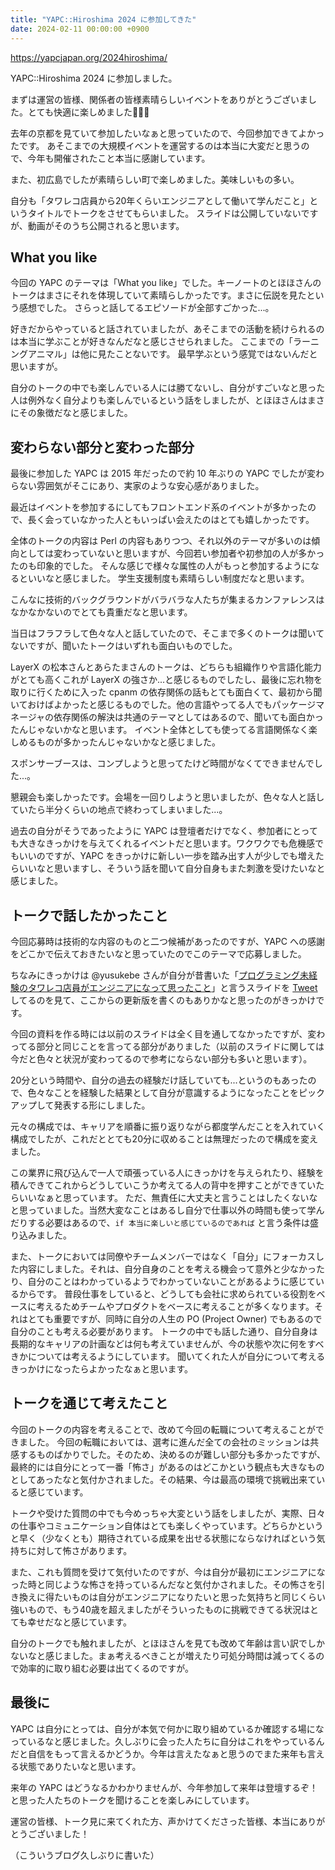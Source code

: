 ```yaml
---
title: "YAPC::Hiroshima 2024 に参加してきた"
date: 2024-02-11 00:00:00 +0900
---
```


https://yapcjapan.org/2024hiroshima/

YAPC::Hiroshima 2024 に参加しました。

まずは運営の皆様、関係者の皆様素晴らしいイベントをありがとうございました。とても快適に楽しめました👏👏👏

去年の京都を見ていて参加したいなぁと思っていたので、今回参加できてよかったです。
あそこまでの大規模イベントを運営するのは本当に大変だと思うので、今年も開催されたこと本当に感謝しています。

また、初広島でしたが素晴らしい町で楽しめました。美味しいもの多い。

自分も「タワレコ店員から20年くらいエンジニアとして働いて学んだこと」というタイトルでトークをさせてもらいました。
スライドは公開していないですが、動画がそのうち公開されると思います。

## What you like

今回の YAPC のテーマは「What you like」でした。キーノートのとほほさんのトークはまさにそれを体現していて素晴らしかったです。まさに伝説を見たという感想でした。
さらっと話してるエピソードが全部すごかった...。

好きだからやっていると話されていましたが、あそこまでの活動を続けられるのは本当に学ぶことが好きなんだなと感じさせられました。
ここまでの「ラーニングアニマル」は他に見たことないです。
最早学ぶという感覚ではないんだと思いますが。

自分のトークの中でも楽しんでいる人には勝てないし、自分がすごいなと思った人は例外なく自分よりも楽しんでいるという話をしましたが、とほほさんはまさにその象徴だなと感じました。

## 変わらない部分と変わった部分

最後に参加した YAPC は 2015 年だったので約 10 年ぶりの YAPC でしたが変わらない雰囲気がそこにあり、実家のような安心感がありました。

最近はイベントを参加するにしてもフロントエンド系のイベントが多かったので、長く会っていなかった人ともいっぱい会えたのはとても嬉しかったです。

全体のトークの内容は Perl の内容もありつつ、それ以外のテーマが多いのは傾向としては変わっていないと思いますが、今回若い参加者や初参加の人が多かったのも印象的でした。
そんな感じで様々な属性の人がもっと参加するようになるといいなと感じました。
学生支援制度も素晴らしい制度だなと思います。

こんなに技術的バックグラウンドがバラバラな人たちが集まるカンファレンスはなかなかないのでとても貴重だなと思います。

当日はフラフラして色々な人と話していたので、そこまで多くのトークは聞いてないですが、聞いたトークはいずれも面白いものでした。

LayerX の松本さんとあらたまさんのトークは、どちらも組織作りや言語化能力がとても高くこれが LayerX の強さか...と感じるものでしたし、最後に忘れ物を取りに行くために入った cpanm の依存関係の話もとても面白くて、最初から聞いておけばよかったと感じるものでした。他の言語やってる人でもパッケージマネージャの依存関係の解決は共通のテーマとしてはあるので、聞いても面白かったんじゃないかなと思います。
イベント全体としても使ってる言語関係なく楽しめるものが多かったんじゃないかなと感じました。

スポンサーブースは、コンプしようと思ってたけど時間がなくてできませんでした...。

懇親会も楽しかったです。会場を一回りしようと思いましたが、色々な人と話していたら半分くらいの地点で終わってしまいました...。

過去の自分がそうであったように YAPC は登壇者だけでなく、参加者にとっても大きなきっかけを与えてくれるイベントだと思います。ワクワクでも危機感でもいいのですが、YAPC をきっかけに新しい一歩を踏み出す人が少しでも増えたらいいなと思いますし、そういう話を聞いて自分自身もまた刺激を受けたいなと感じました。

## トークで話したかったこと

今回応募時は技術的な内容のものと二つ候補があったのですが、YAPC への感謝をどこかで伝えておきたいなと思っていたのでこのテーマで応募しました。

ちなみにきっかけは @yusukebe さんが自分が昔書いた「[プログラミング未経験のタワレコ店員がエンジニアになって思ったこと](https://koba04.com/slide/become_a_programmer/#/)」と言うスライドを [Tweet](https://twitter.com/yusukebe/status/1695439437696794759) してるのを見て、ここからの更新版を書くのもありかなと思ったのがきっかけです。


今回の資料を作る時には以前のスライドは全く目を通してなかったですが、変わってる部分と同じことを言ってる部分がありました（以前のスライドに関しては今だと色々と状況が変わってるので参考にならない部分も多いと思います）。

20分という時間や、自分の過去の経験だけ話していても...というのもあったので、色々なことを経験した結果として自分が意識するようになったことをピックアップして発表する形にしました。

元々の構成では、キャリアを順番に振り返りながら都度学んだことを入れていく構成でしたが、これだととても20分に収めることは無理だったので構成を変えました。

この業界に飛び込んで一人で頑張っている人にきっかけを与えられたり、経験を積んできてこれからどうしていこうか考えてる人の背中を押すことができていたらいいなぁと思っています。
ただ、無責任に大丈夫と言うことはしたくないなと思っていました。当然大変なことはあるし自分で仕事以外の時間も使って学んだりする必要はあるので、`if 本当に楽しいと感じているのであれば` と言う条件は盛り込みました。

また、トークにおいては同僚やチームメンバーではなく「自分」にフォーカスした内容にしました。それは、自分自身のことを考える機会って意外と少なかったり、自分のことはわかっているようでわかっていないことがあるように感じているからです。
普段仕事をしていると、どうしても会社に求められている役割をベースに考えるためチームやプロダクトをベースに考えることが多くなります。それはとても重要ですが、同時に自分の人生の PO (Project Owner) でもあるので自分のことも考える必要があります。
トークの中でも話した通り、自分自身は長期的なキャリアの計画などは何も考えていませんが、今の状態や次に何をすべきかについては考えるようにしています。
聞いてくれた人が自分について考えるきっかけになったらよかったなぁと思います。

## トークを通じて考えたこと

今回のトークの内容を考えることで、改めて今回の転職について考えることができました。
今回の転職においては、選考に進んだ全ての会社のミッションは共感するものばかりでした。そのため、決めるのが難しい部分も多かったですが、最終的には自分にとって一番「怖さ」があるのはどこかという観点も大きなものとしてあったなと気付かされました。その結果、今は最高の環境で挑戦出来ていると感じています。

トークや受けた質問の中でも今めっちゃ大変という話をしましたが、実際、日々の仕事やコミュニケーション自体はとても楽しくやっています。どちらかというと早く（少なくとも）期待されている成果を出せる状態にならなければという気持ちに対して怖さがあります。

また、これも質問を受けて気付いたのですが、今は自分が最初にエンジニアになった時と同じような怖さを持っているんだなと気付かされました。その怖さを引き換えに得たいものは自分がエンジニアになりたいと思った気持ちと同じくらい強いもので、もう40歳を超えましたがそういったものに挑戦できてる状況はとても幸せだなと感じています。

自分のトークでも触れましたが、とほほさんを見ても改めて年齢は言い訳でしかないなと感じました。まぁ考えるべきことが増えたり可処分時間は減ってくるので効率的に取り組む必要は出てくるのですが。

## 最後に

YAPC は自分にとっては、自分が本気で何かに取り組めているか確認する場になっているなと感じました。久しぶりに会った人たちに自分はこれをやっているんだと自信をもって言えるかどうか。今年は言えたなぁと思うのでまた来年も言える状態でありたいなと思います。

来年の YAPC はどうなるかわかりませんが、今年参加して来年は登壇するぞ！と思った人たちのトークを聞けることを楽しみにしています。

運営の皆様、トーク見に来てくれた方、声かけてくださった皆様、本当にありがとうございました！

（こういうブログ久しぶりに書いた）
